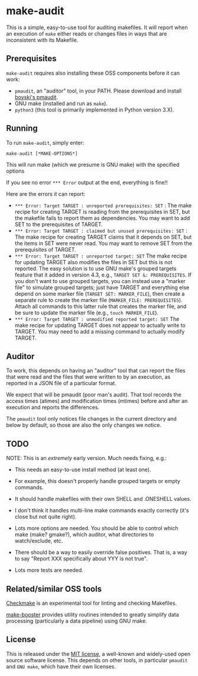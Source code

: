 # make-audit

This is a simple, easy-to-use tool for auditing makefiles.
It will report when an execution of `make` either reads or changes
files in ways that are inconsistent with its Makefile.

## Prerequisites

`make-audit` requires also installing these OSS components before it can work:

* `pmaudit`, an "auditor" tool, in your PATH. Please
  download and install [boyski's pmaudit](https://github.com/boyski/pmaudit).
* GNU make (installed and run as `make`).
* `python3`  (this tool is primarily implemented in Python version 3.X).

## Running

To run `make-audit`, simply enter:

~~~~
make-audit [*MAKE-OPTIONS*]
~~~~

This will run make (which we presume is GNU make)
with the specified options

If you see no error `*** Error` output at the end,
everything is fine!!

Here are the errors it can report:

* `*** Error: Target TARGET : unreported prerequisites: SET` :
  The make recipe for creating TARGET is reading from the
  prerequisites in SET, but the makefile fails to report them as dependencies.
  You may want to add SET to the prerequisites of TARGET.
* `*** Error: Target TARGET : claimed but unused prerequisites: SET` :
  The make recipe for creating TARGET claims that it depends on SET,
  but the items in SET were never read.
  You may want to remove SET from the prerequisites of TARGET.
* `*** Error: Target TARGET : unreported target: SET`
  The make recipe for updating TARGET also modifies the files in SET
  but this is not reported. The easy solution is to use GNU make's
  grouped targets feature that it added in version 4.3,
  e.g., `TARGET SET &: PREREQUISITES`.
  If you don't want to use grouped targets, you can instead use a "marker
  file" to simulate grouped targets; just have TARGET and everything else
  depend on some marker file (`TARGET SET: MARKER_FILE`), then create
  a separate rule to create the marker file
  (`MARKER_FILE: PREREQUISITES`).
  Attach all commands to this latter rule that creates the marker file,
  and be sure to update the marker file (e.g., `touch MARKER_FILE`).
* `*** Error: Target TARGET : unmodified reported target: SET`
  The make recipe for updating TARGET does not appear to actually
  write to TARGET.
  You may need to add a missing command to actually modify TARGET.

## Auditor

To work, this depends on having an "auditor" tool that can
report the files that were read and the files that were written to
by an execution, as reported in a JSON file of a particular format.

We expect that will be pmaudit (poor man's audit).
That tool records the access times (atimes) and modification times (mtimes)
before and after an execution and reports the differences.

The `pmaudit` tool only notices file changes in the current directory
and below by default, so those are also the only changes we notice.

## TODO

NOTE: This is an *extremely* early version.
Much needs fixing, e.g.:

* This needs an easy-to-use install method (at least one).

* For example, this doesn't properly handle grouped targets or
empty commands.

* It should handle makefiles with their own SHELL and .ONESHELL values.

* I don't think it handles multi-line make commands exactly correctly
(it's close but not quite right).

* Lots more options are needed.
You should be able to control which make (make? gmake?), which auditor,
what directories to watch/exclude, etc.

* There should be a way to easily override false positives.
That is, a way to say "Report XXX specifically about YYY is not true".

* Lots more tests are needed.

## Related/similar OSS tools

[Checkmake](https://github.com/mrtazz/checkmake)
is an experimental tool for linting and checking Makefiles.

[make-booster](https://github.com/david-a-wheeler/make-booster)
provides utility routines intended to greatly simplify data processing
(particularly a data pipeline) using GNU make.

## License

This is released under the [MIT license](./LICENSE.md), a
well-known and widely-used open source software license.
This depends on other tools, in particular `pmaudit` and `GNU make`,
which have their own licenses.
